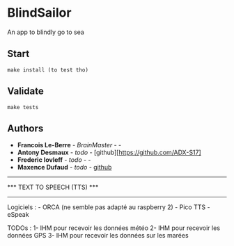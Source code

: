 # BlindSailor

An app to blindly go to sea

## Start
```
make install (to test tho)
```

## Validate
```
make tests
```

## Authors
* **Francois Le-Berre** - *BrainMaster* - -
* **Antony Desmaux** - *todo* - [github][https://github.com/ADX-S17]
* **Frederic Iovleff** - *todo* - -
* **Maxence Dufaud** - *todo* - [github](https://github.com/mdufaud)

***********************************************************
***		TEXT TO SPEECH (TTS)			***
***********************************************************

Logiciels :
	- ORCA (ne semble pas adapté au raspberry 2)
	- Pico TTS
	- eSpeak <semble fonctionner>

TODOs :
	1- IHM pour recevoir les données météo
	2- IHM pour recevoir les données GPS
	3- IHM pour recevoir les données sur les marées
